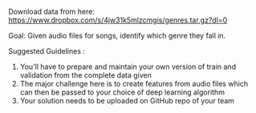 Download data from here:  https://www.dropbox.com/s/4jw31k5mlzcmgis/genres.tar.gz?dl=0

Goal: Given audio files for songs, identify which genre they fall in.

Suggested Guidelines : 
1. You'll have to prepare and maintain your own version of train and validation from the complete data given 
2. The major challenge here is to create features from audio files which can then be passed to your choice of deep learning algorithm 
3. Your solution needs to be uploaded on GitHub repo of your team
